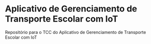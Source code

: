 # Aplicativo de Gerenciamento de Transporte Escolar com IoT
Repositório para o TCC do Aplicativo de Gerenciamento de Transporte Escolar com IoT
